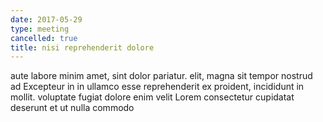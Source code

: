 ```yaml
---
date: 2017-05-29
type: meeting
cancelled: true
title: nisi reprehenderit dolore
---
```

aute labore minim amet, sint dolor pariatur. elit, magna sit tempor nostrud ad Excepteur in in ullamco esse reprehenderit ex proident, incididunt in mollit. voluptate fugiat dolore enim velit Lorem consectetur cupidatat deserunt et ut nulla commodo
